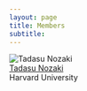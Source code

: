 ```yaml
---
layout: page
title: Members
subtitle: 
---
```



<div class="people-grid">
  <div class="person-card">
    <img src="/assets/images/crepe.jpg.jpg" alt="Tadasu Nozaki">
    <div class="name"><a href="https://example.com/jane-doe" target="_blank">Tadasu Nozaki</a></div>
    <div class="affiliation">Harvard University</div>
  </div>
<!-- 
  <div class="person-card">
    <img src="/assets/images/john-smith.jpg" alt="John Smith">
    <div class="name">John Smith</div>
    <div class="affiliation">World Health Organization</div>
  </div>
-->
  <!-- 他の人物も同様に -->
</div>
